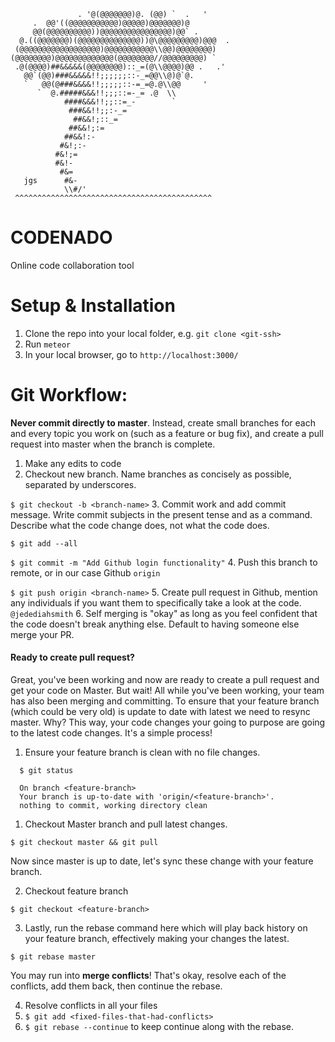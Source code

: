                    . '@(@@@@@@@)@. (@@) `  .   '
         .  @@'((@@@@@@@@@@@)@@@@@)@@@@@@@)@
         @@(@@@@@@@@@@))@@@@@@@@@@@@@@@@)@@` .
      @.((@@@@@@@)(@@@@@@@@@@@@@@))@\@@@@@@@@@)@@@  .
     (@@@@@@@@@@@@@@@@@@)@@@@@@@@@@@\\@@)@@@@@@@@)
    (@@@@@@@@)@@@@@@@@@@@@@(@@@@@@@@//@@@@@@@@@) `
     .@(@@@@)##&&&&&(@@@@@@@@)::_=(@\\@@@@)@@ .   .'
       @@`(@@)###&&&&&!!;;;;;;::-_=@@\\@)@`@.
       `   @@(@###&&&&!!;;;;;::-=_=@.@\\@@     '
          `  @.#####&&&!!;;;::=-_= .@  \\
                ####&&&!!;;::=_-        `
                 ###&&!!;;:-_=
                  ##&&!;::_=
                 ##&&!;:=
                ##&&!:-
               #&!;:-
              #&!;=
              #&!-
               #&=
       jgs      #&-
                \\#/'
     ^^^^^^^^^^^^^^^^^^^^^^^^^^^^^^^^^^^^^^^^^^^^

# CODENADO

Online code collaboration tool


# Setup & Installation

1. Clone the repo into your local folder, e.g. `git clone <git-ssh>`
2. Run `meteor`
3. In your local browser, go to `http://localhost:3000/`


# Git Workflow:

**Never commit directly to master**. Instead, create small branches for each and every topic you work on (such as a feature or bug fix), and create a pull request into master when the branch is complete.

1. Make any edits to code
2. Checkout new branch. Name branches as concisely as possible, separated by underscores.

  `$ git checkout -b <branch-name>`
3. Commit work and add commit message.
  Write commit subjects in the present tense and as a command. Describe what the code change does, not what the code does.

  `$ git add --all`

  `$ git commit -m "Add Github login functionality"`
4. Push this branch to remote, or in our case Github `origin`

  `$ git push origin <branch-name>`
5. Create pull request in Github, mention any individuals if you want them to specifically take a look at the code. `@jedediahsmith`
6. Self merging is "okay" as long as you feel confident that the code doesn't break anything else. Default to having someone else merge your PR.


#### Ready to create pull request?

Great, you've been working and now are ready to create a pull request and get your code on Master. But wait! All while you've been working, your team has also been merging and committing. To ensure that your feature branch (which could be very old) is update to date with latest we need to resync master. Why? This way, your code changes your going to purpose are going to the latest code changes. It's a simple process!

1. Ensure your feature branch is clean with no file changes.

```
  $ git status

  On branch <feature-branch>
  Your branch is up-to-date with 'origin/<feature-branch>'.
  nothing to commit, working directory clean

```

1. Checkout Master branch and pull latest changes.

  `$ git checkout master && git pull`

  Now since master is up to date, let's sync these change with your feature branch.

2. Checkout feature branch

  `$ git checkout <feature-branch>`

3. Lastly, run the rebase command here which will play back history on your feature branch, effectively making your changes the latest.

  `$ git rebase master`

  You may run into **merge conflicts**! That's okay, resolve each of the conflicts, add them back, then continue the rebase.

4. Resolve conflicts in all your files
5. `$ git add <fixed-files-that-had-conflicts>`
6. `$ git rebase --continue` to keep continue along with the rebase.
